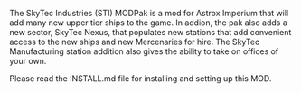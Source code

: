 The SkyTec Industries (STI) MODPak is a mod for Astrox Imperium that will add many new upper tier ships to the game.  In addion, the pak also adds a new sector, SkyTec Nexus, that populates new stations that add convenient access to the new ships and new Mercenaries for hire. The SkyTec Manufacturing station addition also gives the ability to take on offices of your own.

Please read the INSTALL.md file for installing and setting up this MOD.
